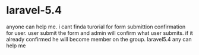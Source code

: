 # laravel-5.4
anyone can help me. i cant finda turorial for form submittion confirmation for user. user submit the form and admin will confirm what user submits. if it already confirmed he will become member on the group.   laravel5.4 any can help me
